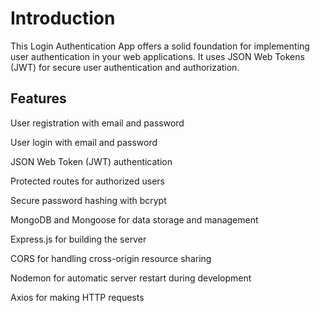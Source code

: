# Introduction

This Login Authentication App offers a solid foundation for implementing user authentication in your web applications. It uses JSON Web Tokens (JWT) for secure user authentication and authorization.

## Features

User registration with email and password

User login with email and password

JSON Web Token (JWT) authentication

Protected routes for authorized users

Secure password hashing with bcrypt

MongoDB and Mongoose for data storage and management

Express.js for building the server

CORS for handling cross-origin resource sharing

Nodemon for automatic server restart during development

Axios for making HTTP requests

